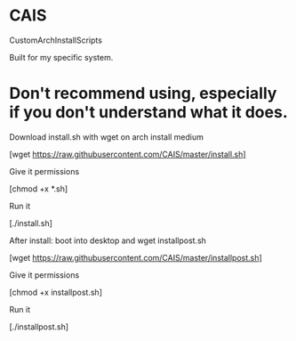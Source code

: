 # CAIS
CustomArchInstallScripts

Built for my specific system. 
# Don't recommend using, especially if you don't understand what it does.

Download install.sh with wget on arch install medium

[wget https://raw.githubusercontent.com/CAIS/master/install.sh]

Give it permissions

[chmod +x *.sh]

Run it

[./install.sh]


After install: boot into desktop and wget installpost.sh

[wget https://raw.githubusercontent.com/CAIS/master/installpost.sh]

Give it permissions

[chmod +x installpost.sh]

Run it

[./installpost.sh]


